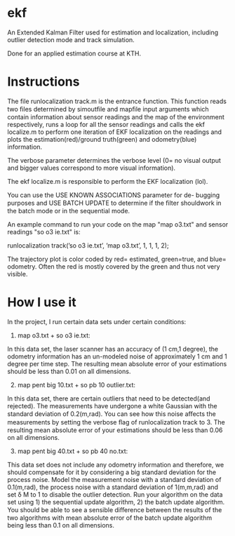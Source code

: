# ekf
An Extended Kalman Filter used for estimation and localization, including outlier detection mode and track simulation.

Done for an applied estimation course at KTH.

# Instructions

The file runlocalization track.m  is the entrance function. This function reads two ﬁles determined by simoutﬁle and mapﬁle input arguments which contain information about sensor readings and the map of the environment respectively, runs a loop for all the
sensor readings and calls the ekf localize.m to perform one iteration of EKF localization on the readings and plots the estimation(red)/ground truth(green)
and odometry(blue) information. 

The verbose parameter determines the verbose level (0= no visual output and bigger values correspond to more visual
information).

The ekf localize.m is responsible to perform the EKF localization (lol). 

You can use the USE KNOWN ASSOCIATIONS parameter for de-
bugging purposes and USE BATCH UPDATE to determine if the ﬁlter shouldwork in the batch mode or in the sequential mode.

An example command to run your code on the map "map o3.txt" and sensor readings "so o3 ie.txt" is:

runlocalization track(’so o3 ie.txt’, ’map o3.txt’, 1, 1, 1, 2);

The trajectory plot is color coded by red= estimated, green=true, and blue=
odometry. Often the red is mostly covered by the green and thus not very
visible.

# How I use it

In the project, I run certain data sets under certain conditions:

1. map o3.txt + so o3 ie.txt:

In this data set, the laser scanner has an
accuracy of (1 cm,1 degree), the odometry information has an un-modeled
noise of approximately 1 cm and 1 degree per time step. The resulting mean
absolute error of your estimations should be less than 0.01 on all dimensions.

2. map pent big 10.txt + so pb 10 outlier.txt: 

In this data set, there are certain outliers that need to be detected(and rejected). The measurements have undergone a white Gaussian with the standard deviation of
0.2(m,rad). You can see how this noise aﬀects the measurements by setting the verbose ﬂag of runlocalization track to 3. The resulting mean absolute error of your estimations should be
less than 0.06 on all dimensions.

3. map pent big 40.txt + so pb 40 no.txt: 

This data set does not include any odometry information and therefore, we should compensate for
it by considering a big standard deviation for the process noise. Model the
measurement noise with a standard deviation of 0.1(m,rad), the process
noise with a standard deviation of 1(m,m,rad) and set δ M to 1 to disable
the outlier detection. Run your algorithm on the data set using 1) the
sequential update algorithm, 2) the batch update algorithm. You should be able to see a sensible diﬀerence between the results of the two algorithms with mean absolute error of the
batch update algorithm being less than 0.1 on all dimensions.
